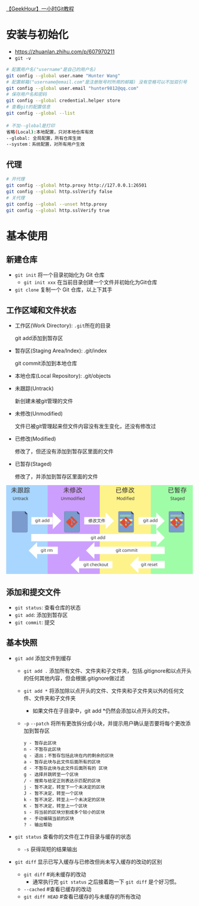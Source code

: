 [【GeekHour】一小时Git教程](https://www.bilibili.com/video/BV1HM411377j/)

# 安装与初始化

- https://zhuanlan.zhihu.com/p/607970211
- `git -v`

```bash
# 配置用户名("username"是自己的用户名)
git config --global user.name "Hunter Wang"
# 配置邮箱("username@email.com"是注册账号时所用的邮箱) 没有空格可以不加双引号
git config --global user.email "hunter9812@qq.com"
# 保存用户名和密码
git config --global credential.helper store
# 查看git的配置信息
git config --global --list

# 不加--global是打印
省略(Local):本地配置，只对本地仓库有效
--global: 全局配置，所有仓库生效
--system：系统配置，对所有用户生效
```

## 代理

```bash
# 开代理
git config --global http.proxy http://127.0.0.1:26501
git config --global http.sslVerify false
# 关代理
git config --global --unset http.proxy
git config --global http.sslVerify true
```

# 基本使用

## 新建仓库

+ `git init` 将一个目录初始化为 Git 仓库
  + `git init xxx` 在当前目录创建一个文件并初始化为Git仓库
+ `git clone` 复制一个 Git 仓库，以上下其手

## 工作区域和文件状态

- 工作区(Work Directory): `.git`所在的目录

  git add添加到暂存区

- 暂存区(Staging Area/Index): .git/index

  git commit添加到本地仓库

- 本地仓库(Local Repository): .git/objects

- 未跟踪(Untrack)

  新创建未被git管理的文件

- 未修改(Unmodified)

  文件已被git管理起来但文件内容没有发生变化，还没有修改过

- 已修改(Modified)

  修改了，但还没有添加到暂存区里面的文件

- 已暂存(Staged)

  修改了，并添加到暂存区里面的文件

![image-20231030203114762](https://raw.githubusercontent.com/Hunter9812/Jordan/main/img/202310302031906.png)



## 添加和提交文件

- `git status`: 查看仓库的状态
- `git add`: 添加到暂存区
- `git commit`:  提交



## 基本快照

+ `git add` 添加文件到缓存

  + `git add .` 添加所有文件、文件夹和子文件夹，包括.gitignore和以点开头的任何其他内容，但会根据.gitignore做过滤

  + `git add *` 将添加除以点开头的文件、文件夹和子文件夹以外的任何文件、文件夹和子文件夹

    + 如果文件在子目录中，git add *仍然会添加以点开头的文件。

  + `-p` `--patch` 将所有更改拆分成小块，并提示用户确认是否要将每个更改添加到暂存区

    ```shell
    y - 暂存此区块
    n - 不暂存此区块
    q - 退出；不暂存包括此块在内的剩余的区块
    a - 暂存此块与此文件后面所有的区块
    d - 不暂存此块与此文件后面所有的 区块
    g - 选择并跳转至一个区块
    / - 搜索与给定正则表达示匹配的区块
    j - 暂不决定，转至下一个未决定的区块
    J - 暂不决定，转至一个区块
    k - 暂不决定，转至上一个未决定的区块
    K - 暂不决定，转至上一个区块
    s - 将当前的区块分割成多个较小的区块
    e - 手动编辑当前的区块
    ? - 输出帮助
    ```

+ `git status`  查看你的文件在工作目录与缓存的状态

  + `-s` 获得简短的结果输出

+ `git diff` 显示已写入缓存与已修改但尚未写入缓存的改动的区别

  + `git diff` #尚未缓存的改动
    + 通常执行完 `git status` 之后接着跑一下 `git diff` 是个好习惯。
  + `--cached` #查看已缓存的改动
  + `git diff HEAD` #查看已缓存的与未缓存的所有改动
